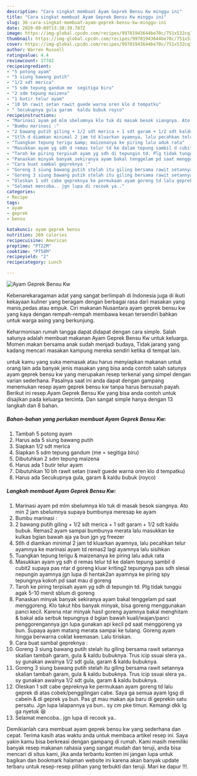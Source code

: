 ```yaml
---
description: "Cara singkat membuat Ayam Geprek Bensu Kw minggu ini"
title: "Cara singkat membuat Ayam Geprek Bensu Kw minggu ini"
slug: 36-cara-singkat-membuat-ayam-geprek-bensu-kw-minggu-ini
date: 2020-09-09T13:38:39.787Z
image: https://img-global.cpcdn.com/recipes/99701943644be70c/751x532cq70/ayam-geprek-bensu-kw-foto-resep-utama.jpg
thumbnail: https://img-global.cpcdn.com/recipes/99701943644be70c/751x532cq70/ayam-geprek-bensu-kw-foto-resep-utama.jpg
cover: https://img-global.cpcdn.com/recipes/99701943644be70c/751x532cq70/ayam-geprek-bensu-kw-foto-resep-utama.jpg
author: Warren Russell
ratingvalue: 4.4
reviewcount: 17742
recipeingredient:
- "5 potong ayam"
- "5 siung bawang putih"
- "1/2 sdt merica"
- "5 sdm tepung gandum me  segitiga biru"
- "2 sdm tepung maizena"
- "1 butir telur ayam"
- "10 bh rawit setan rawit guede warna oren klo d tempatku"
- " Secukupnya gula garam  kaldu bubuk royco"
recipeinstructions:
- "Marinasi ayam pd mlm sbelumnya klo tuk di masak besok siangnya. Ato min 2 jam sbelumnya supaya bumbunya meresap ke ayam"
- "Bumbu marinasi :"
- "2 bawang putih giling + 1/2 sdt merica + 1 sdt garam + 1/2 sdt kaldu bubuk. Remas2 ayam sampai bumbunya merata lalu masukkan ke kulkas bgian bawah aja ya bun jgn yg freezer"
- "Stlh d diamkan minimal 2 jam td kluarkan ayamnya, lalu pecahkan telur ayamnya ke marinasi ayam td remas2 lagi ayamnya lalu sisihkan"
- "Tuangkan tepung terigu &amp; maizenanya ke piring lalu aduk rata"
- "Masukkan ayam yg sdh d remas telur td ke dalam tepung sambil d cubit2 supaya pas ntar d goreng kluar kriting2 tepungnya pas sdh slesai nepungin ayamnya jgn lupa di hentak2an ayamnya ke piring spy tepungnya kokoh pd saat mau d goreng"
- "Taroh ke piring terpisah ayam yg sdh di tepungin td. Plg tidak tunggu agak 5-10 menit sblum di goreng"
- "Panaskan minyak banyak sekiranya ayam bakal tenggelam pd saat menggoreng. Klo takut hbs banyak minyak, bisa goreng menggunakan panci kecil. Karena ntar minyak hasil goreng ayamnya bakal menghitam &amp; bakal ada serbuk tepungnya d bgian bawah kuali/wajan/panci penggorengannya jgn lupa gunakan api kecil pd saat menggoreng ya bun. Supaya ayam matang merata sampai ke tulang. Goreng ayam hingga berwarna coklat keemasan. Lalu tiriskan."
- "Cara buat sambal gepreknya :"
- "Goreng 3 siung bawang putih stelah itu giling bersama rawit setannya skalian tambah garam, gula &amp; kaldu bubuknya. Trus icip ssuai slera ya.. sy gunakan awalnya 1/2 sdt gula, garam &amp; kaldu bubuknya."
- "Goreng 3 siung bawang putih stelah itu giling bersama rawit setannya skalian tambah garam, gula &amp; kaldu bubuknya. Trus icip ssuai slera ya.. sy gunakan awalnya 1/2 sdt gula, garam &amp; kaldu bubuknya."
- "Oleskan 1 sdt cabe gepreknya ke permukaan ayam goreng td lalu geprek di atas cobek/penggilingan cabe. Saya ga semua ayam lgsg di cabein &amp; di geprek ya bun. Pas gt mau makan aja baru di geprekin satu persatu. Jgn lupa lalapannya ya bun.. sy cm pke timun. Kemangi dkk lg ga nyetok 😆"
- "Selamat mencoba.. jgn lupa di recook ya.."
categories:
- Recipe
tags:
- ayam
- geprek
- bensu

katakunci: ayam geprek bensu 
nutrition: 269 calories
recipecuisine: American
preptime: "PT22M"
cooktime: "PT58M"
recipeyield: "2"
recipecategory: Lunch

---
```



![Ayam Geprek Bensu Kw](https://img-global.cpcdn.com/recipes/99701943644be70c/751x532cq70/ayam-geprek-bensu-kw-foto-resep-utama.jpg)

Kebenarekaragaman adat yang sangat berlimpah di Indonesia juga di ikuti kekayaan kuliner yang beragam dengan berbagai rasa dari masakan yang manis,pedas atau empuk. Ciri makanan Nusantara ayam geprek bensu kw yang kaya dengan rempah-rempah membawa kesan tersendiri bahkan untuk warga asing yang berkunjung.




Keharmonisan rumah tangga dapat didapat dengan cara simple. Salah satunya adalah membuat makanan Ayam Geprek Bensu Kw untuk keluarga. Momen makan bersama anak sudah menjadi budaya, Tidak jarang yang kadang mencari masakan kampung mereka sendiri ketika di tempat lain.

untuk kamu yang suka memasak atau harus menyiapkan makanan untuk orang lain ada banyak jenis masakan yang bisa anda contoh salah satunya ayam geprek bensu kw yang merupakan resep terkenal yang simpel dengan varian sederhana. Pasalnya saat ini anda dapat dengan gampang menemukan resep ayam geprek bensu kw tanpa harus bersusah payah.
Berikut ini resep Ayam Geprek Bensu Kw yang bisa anda contoh untuk disajikan pada keluarga tercinta. Dan sangat simple hanya dengan 13 langkah dan 8 bahan.


<!--inarticleads1-->

##### Bahan-bahan yang perlukan membuat Ayam Geprek Bensu Kw:

1. Tambah 5 potong ayam
1. Harus ada 5 siung bawang putih
1. Siapkan 1/2 sdt merica
1. Siapkan 5 sdm tepung gandum (me = segitiga biru)
1. Dibutuhkan 2 sdm tepung maizena
1. Harus ada 1 butir telur ayam
1. Dibutuhkan 10 bh rawit setan (rawit guede warna oren klo d tempatku)
1. Harus ada  Secukupnya gula, garam &amp; kaldu bubuk (royco)




<!--inarticleads2-->

##### Langkah membuat  Ayam Geprek Bensu Kw:

1. Marinasi ayam pd mlm sbelumnya klo tuk di masak besok siangnya. Ato min 2 jam sbelumnya supaya bumbunya meresap ke ayam
1. Bumbu marinasi :
1. 2 bawang putih giling + 1/2 sdt merica + 1 sdt garam + 1/2 sdt kaldu bubuk. Remas2 ayam sampai bumbunya merata lalu masukkan ke kulkas bgian bawah aja ya bun jgn yg freezer
1. Stlh d diamkan minimal 2 jam td kluarkan ayamnya, lalu pecahkan telur ayamnya ke marinasi ayam td remas2 lagi ayamnya lalu sisihkan
1. Tuangkan tepung terigu &amp; maizenanya ke piring lalu aduk rata
1. Masukkan ayam yg sdh d remas telur td ke dalam tepung sambil d cubit2 supaya pas ntar d goreng kluar kriting2 tepungnya pas sdh slesai nepungin ayamnya jgn lupa di hentak2an ayamnya ke piring spy tepungnya kokoh pd saat mau d goreng
1. Taroh ke piring terpisah ayam yg sdh di tepungin td. Plg tidak tunggu agak 5-10 menit sblum di goreng
1. Panaskan minyak banyak sekiranya ayam bakal tenggelam pd saat menggoreng. Klo takut hbs banyak minyak, bisa goreng menggunakan panci kecil. Karena ntar minyak hasil goreng ayamnya bakal menghitam &amp; bakal ada serbuk tepungnya d bgian bawah kuali/wajan/panci penggorengannya jgn lupa gunakan api kecil pd saat menggoreng ya bun. Supaya ayam matang merata sampai ke tulang. Goreng ayam hingga berwarna coklat keemasan. Lalu tiriskan.
1. Cara buat sambal gepreknya :
1. Goreng 3 siung bawang putih stelah itu giling bersama rawit setannya skalian tambah garam, gula &amp; kaldu bubuknya. Trus icip ssuai slera ya.. sy gunakan awalnya 1/2 sdt gula, garam &amp; kaldu bubuknya.
1. Goreng 3 siung bawang putih stelah itu giling bersama rawit setannya skalian tambah garam, gula &amp; kaldu bubuknya. Trus icip ssuai slera ya.. sy gunakan awalnya 1/2 sdt gula, garam &amp; kaldu bubuknya.
1. Oleskan 1 sdt cabe gepreknya ke permukaan ayam goreng td lalu geprek di atas cobek/penggilingan cabe. Saya ga semua ayam lgsg di cabein &amp; di geprek ya bun. Pas gt mau makan aja baru di geprekin satu persatu. Jgn lupa lalapannya ya bun.. sy cm pke timun. Kemangi dkk lg ga nyetok 😆
1. Selamat mencoba.. jgn lupa di recook ya..




Demikianlah cara membuat ayam geprek bensu kw yang sederhana dan cepat. Terima kasih atas waktu anda untuk membaca artikel resep ini. Saya yakin kamu bisa berkreasi dengan gampang di rumah. Kami masih memiliki banyak resep makanan rahasia yang sangat mudah dan teruji, anda bisa mencari di situs kami, jika anda terbantu konten ini jangan lupa untuk bagikan dan bookmark halaman website ini karena akan banyak update terbaru untuk resep-resep pilihan yang terbukti dan teruji. Mari ke dapur !!!. 
